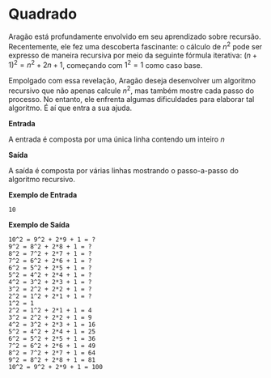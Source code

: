 # Quadrado

Aragão está profundamente envolvido em seu aprendizado sobre recursão. Recentemente, ele fez uma descoberta fascinante: o cálculo de $n^2$ pode ser expresso de maneira recursiva por meio da seguinte fórmula iterativa: $(n+1)^2 = n^2 + 2n + 1$, começando com $1^2 = 1$ como caso base.

Empolgado com essa revelação, Aragão deseja desenvolver um algoritmo recursivo que não apenas calcule $n^2$, mas também mostre cada passo do processo. No entanto, ele enfrenta algumas dificuldades para elaborar tal algoritmo. É aí que entra a sua ajuda.





**Entrada**

A entrada é composta por uma única linha contendo um inteiro $n$

**Saída**

A saída é composta por várias linhas mostrando o passo-a-passo do algoritmo recursivo.

**Exemplo de Entrada**
```
10
```

**Exemplo de Saída**
```
10^2 = 9^2 + 2*9 + 1 = ?
9^2 = 8^2 + 2*8 + 1 = ?
8^2 = 7^2 + 2*7 + 1 = ?
7^2 = 6^2 + 2*6 + 1 = ?
6^2 = 5^2 + 2*5 + 1 = ?
5^2 = 4^2 + 2*4 + 1 = ?
4^2 = 3^2 + 2*3 + 1 = ?
3^2 = 2^2 + 2*2 + 1 = ?
2^2 = 1^2 + 2*1 + 1 = ?
1^2 = 1
2^2 = 1^2 + 2*1 + 1 = 4
3^2 = 2^2 + 2*2 + 1 = 9
4^2 = 3^2 + 2*3 + 1 = 16
5^2 = 4^2 + 2*4 + 1 = 25
6^2 = 5^2 + 2*5 + 1 = 36
7^2 = 6^2 + 2*6 + 1 = 49
8^2 = 7^2 + 2*7 + 1 = 64
9^2 = 8^2 + 2*8 + 1 = 81
10^2 = 9^2 + 2*9 + 1 = 100
```

